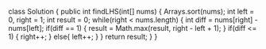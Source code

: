class Solution {
public int findLHS(int[] nums) {
Arrays.sort(nums);
int left = 0, right = 1;
int result = 0;
while(right < nums.length) {
int diff = nums[right] - nums[left];
if(diff == 1) {
result = Math.max(result, right - left + 1);
}
if(diff <= 1) {
right++;
} else{
left++;
}
}
return result;
}
}